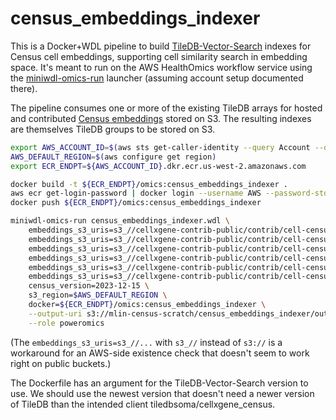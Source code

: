 # census_embeddings_indexer

This is a Docker+WDL pipeline to build [TileDB-Vector-Search](https://github.com/TileDB-Inc/TileDB-Vector-Search) indexes for Census cell embeddings, supporting cell similarity search in embedding space. It's meant to run on the AWS HealthOmics workflow service using the [miniwdl-omics-run](https://github.com/miniwdl-ext/miniwdl-omics-run) launcher (assuming account setup documented there).

The pipeline consumes one or more of the existing TileDB arrays for hosted and contributed [Census embeddings](https://cellxgene.cziscience.com/census-models) stored on S3. The resulting indexes are themselves TileDB groups to be stored on S3.

```bash
export AWS_ACCOUNT_ID=$(aws sts get-caller-identity --query Account --output text)
AWS_DEFAULT_REGION=$(aws configure get region)
export ECR_ENDPT=${AWS_ACCOUNT_ID}.dkr.ecr.us-west-2.amazonaws.com

docker build -t ${ECR_ENDPT}/omics:census_embeddings_indexer .
aws ecr get-login-password | docker login --username AWS --password-stdin "$ECR_ENDPT"
docker push ${ECR_ENDPT}/omics:census_embeddings_indexer

miniwdl-omics-run census_embeddings_indexer.wdl \
    embeddings_s3_uris=s3_//cellxgene-contrib-public/contrib/cell-census/soma/2023-12-15/CxG-czi-1 \
    embeddings_s3_uris=s3_//cellxgene-contrib-public/contrib/cell-census/soma/2023-12-15/CxG-czi-4 \
    embeddings_s3_uris=s3_//cellxgene-contrib-public/contrib/cell-census/soma/2023-12-15/CxG-czi-5 \
    embeddings_s3_uris=s3_//cellxgene-contrib-public/contrib/cell-census/soma/2023-12-15/CxG-contrib-1 \
    embeddings_s3_uris=s3_//cellxgene-contrib-public/contrib/cell-census/soma/2023-12-15/CxG-contrib-2 \
    embeddings_s3_uris=s3_//cellxgene-contrib-public/contrib/cell-census/soma/2023-12-15/CxG-contrib-3 \
    census_version=2023-12-15 \
    s3_region=$AWS_DEFAULT_REGION \
    docker=${ECR_ENDPT}/omics:census_embeddings_indexer \
    --output-uri s3://mlin-census-scratch/census_embeddings_indexer/out/ \
    --role poweromics
```

(The `embeddings_s3_uris=s3_//...` with `s3_//` instead of `s3://` is a workaround for an AWS-side existence check that doesn't seem to work right on public buckets.)

The Dockerfile has an argument for the TileDB-Vector-Search version to use. We should use the newest version that doesn't need a newer version of TileDB than the intended client tiledbsoma/cellxgene_census.
